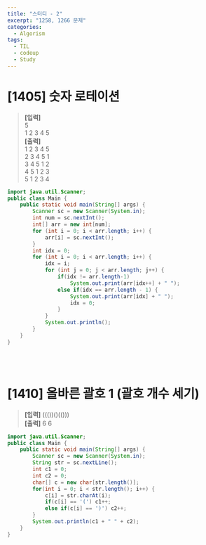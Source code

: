 ```yaml
---
title: "스터디 - 2"
excerpt: "1258, 1266 문제"
categories: 
  - Algorism
tags: 
  - TIL
  - codeup
  - Study
---
```

# [1405] 숫자 로테이션
> **[입력]** <br/>
5<br/>
1 2 3 4 5 <br/>
  **[출력]**<br/>
1 2 3 4 5 <br/>
2 3 4 5 1 <br/>
3 4 5 1 2 <br/>
4 5 1 2 3 <br/>
5 1 2 3 4 <br/>

```java
import java.util.Scanner;
public class Main {
	public static void main(String[] args) {
		Scanner sc = new Scanner(System.in);
		int num = sc.nextInt();
		int[] arr = new int[num];
		for (int i = 0; i < arr.length; i++) {
			arr[i] = sc.nextInt();
		}
		int idx = 0;
		for (int i = 0; i < arr.length; i++) {
			idx = i;
			for (int j = 0; j < arr.length; j++) {
				if(idx != arr.length-1)
					System.out.print(arr[idx++] + " ");
				else if(idx == arr.length - 1) {
					System.out.print(arr[idx] + " ");
					idx = 0;
				}
			}
			System.out.println();
		}
	}
}
```
<br/><br/>


# [1410] 올바른 괄호 1 (괄호 개수 세기)
> **[입력]** ((())()(()))<br/>
  **[출력]** 6 6

```java
import java.util.Scanner;
public class Main {
	public static void main(String[] args) {
		Scanner sc = new Scanner(System.in);
		String str = sc.nextLine();
		int c1 = 0;
		int c2 = 0;
		char[] c = new char[str.length()];
		for(int i = 0; i < str.length(); i++) {
			c[i] = str.charAt(i);
			if(c[i] == '(') c1++;
			else if(c[i] == ')') c2++;
		}
		System.out.println(c1 + " " + c2);
	}
}
```
<br/><br/>


